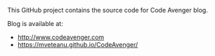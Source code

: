 This GitHub project contains the source code for Code Avenger blog.

Blog is available at:

* http://www.codeavenger.com
* https://mveteanu.github.io/CodeAvenger/

